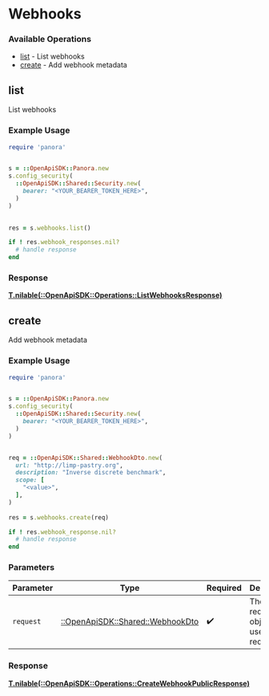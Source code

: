 # Webhooks


### Available Operations

* [list](#list) - List webhooks
* [create](#create) - Add webhook metadata

## list

List webhooks

### Example Usage

```ruby
require 'panora'


s = ::OpenApiSDK::Panora.new
s.config_security(
  ::OpenApiSDK::Shared::Security.new(
    bearer: "<YOUR_BEARER_TOKEN_HERE>",
  )
)

    
res = s.webhooks.list()

if ! res.webhook_responses.nil?
  # handle response
end

```


### Response

**[T.nilable(::OpenApiSDK::Operations::ListWebhooksResponse)](../../models/operations/listwebhooksresponse.md)**


## create

Add webhook metadata

### Example Usage

```ruby
require 'panora'


s = ::OpenApiSDK::Panora.new
s.config_security(
  ::OpenApiSDK::Shared::Security.new(
    bearer: "<YOUR_BEARER_TOKEN_HERE>",
  )
)


req = ::OpenApiSDK::Shared::WebhookDto.new(
  url: "http://limp-pastry.org",
  description: "Inverse discrete benchmark",
  scope: [
    "<value>",
  ],
)
    
res = s.webhooks.create(req)

if ! res.webhook_response.nil?
  # handle response
end

```

### Parameters

| Parameter                                                             | Type                                                                  | Required                                                              | Description                                                           |
| --------------------------------------------------------------------- | --------------------------------------------------------------------- | --------------------------------------------------------------------- | --------------------------------------------------------------------- |
| `request`                                                             | [::OpenApiSDK::Shared::WebhookDto](../../models/shared/webhookdto.md) | :heavy_check_mark:                                                    | The request object to use for the request.                            |


### Response

**[T.nilable(::OpenApiSDK::Operations::CreateWebhookPublicResponse)](../../models/operations/createwebhookpublicresponse.md)**

